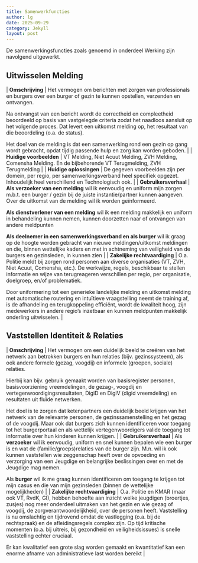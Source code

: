 ```yaml
---
title: Samenwerkfuncties
author: lg
date: 2025-09-29
category: Jekyll
layout: post
---
```


De samenwerkingsfuncties zoals genoemd in onderdeel Werking zijn navolgend uitgewerkt.

Uitwisselen Melding
-------------

| **Omschrijving** | Het vermogen om berichten met zorgen van professionals en burgers over een burger of gezin te kunnen opstellen, verzenden en ontvangen.

Na ontvangst van een bericht wordt de correctheid en compleetheid beoordeeld op basis van vastgelegde criteria zodat het naadloos aansluit op het volgende proces. Dat levert een uitkomst melding op, het resultaat van die beoordeling (o.a. de status).

Het doel van de melding is dat een samenwerking rond een gezin op gang wordt gebracht, opdat tijdig passende hulp en zorg kan worden geboden. |
| **Huidige voorbeelden** | VT Melding, Niet Acuut Melding, ZVH Melding, Comensha Melding. En de bijbehorende VT Terugmelding, ZVH Terugmelding |
| **Huidige oplossingen** | De gegeven voorbeelden zijn per domein, per regio, per samenwerkingsverband heel specifiek opgezet. Inhoudelijk heel verschillend en Technologisch ook. |
| **Gebruikersverhaal** | **Als verzoeker van een melding** wil ik eenvoudig en uniform mijn zorgen m.b.t. een burger / gezin bij de juiste instantie/partner kunnen aangeven. Over de uitkomst van de melding wil ik worden geïnformeerd.

**Als dienstverlener van een melding** wil ik een melding makkelijk en uniform in behandeling kunnen nemen, kunnen doorzetten naar of ontvangen van andere meldpunten

**Als deelnemer in een samenwerkingsverband en als burger** wil ik graag op de hoogte worden gebracht van nieuwe meldingen/uitkomst meldingen en die, binnen wettelijke kaders en met in achtneming van veiligheid van de burgers en gezinsleden, in kunnen zien |
| **Zakelijke rechtvaardiging** | O.a. Politie meldt bij zorgen rond personen aan diverse organisaties (VT, ZVH, Niet Acuut, Comensha, etc.). De werkwijze, regels, beschikbaar te stellen informatie en wijze van terugreageren verschillen per regio, per organisatie, doelgroep, en/of problematiek. 

Door uniformering tot een generieke landelijke melding en uitkomst melding met automatische routering en intuïtieve vraagstelling neemt de training af, is de afhandeling en terugkoppeling efficiënt, wordt de kwaliteit hoog, zijn medewerkers in andere regio’s inzetbaar en kunnen meldpunten makkelijk onderling uitwisselen. |

Vaststellen Identiteit & Relaties
-------------

| **Omschrijving** | Het vermogen om een duidelijk beeld te creëren van het netwerk aan betrokken burgers en hun relaties (bijv. gezinssysteem), als ook andere formele (gezag, voogdij) en informele (groepen, sociale) relaties.

Hierbij kan bijv. gebruik gemaakt worden van basisregister personen, basisvoorziening vreemdelingen, de gezag-, voogdij en vertegenwoordigingsresultaten, DigiD en DigiV (digid vreemdeling) en resultaten uit fluïde netwerken.

Het doel is te zorgen dat ketenpartners een duidelijk beeld krijgen van het netwerk van de relevante personen, de gezinssamenstelling en het gezag of de voogdij. Maar ook dat burgers zich kunnen identificeren voor toegang tot het burgerportaal en als wettelijk vertegenwoordigers valide toegang tot informatie over hun kinderen kunnen krijgen. |
| **Gebruikersverhaal** | Als **verzoeker** wil ik eenvoudig, uniform en snel kunnen bepalen wie een burger is en wat de (familie/groeps)relaties van de burger zijn. M.n. wil ik ook kunnen vaststellen wie zeggenschap heeft over de opvoeding en verzorging van een Jeugdige en belangrijke beslissingen over en met de Jeugdige mag nemen.

Als **burger** wil ik me graag kunnen identificeren om toegang te krijgen tot mijn casus en die van mijn gezinsleden (binnen de wettelijke mogelijkheden) |
| **Zakelijke rechtvaardiging** | O.a. Politie en KMAR (maar ook VT, RvdK, GI), hebben behoefte aan inzicht welke jeugdigen (broertjes, zusjes) nog meer onderdeel uitmaken van het gezin en wie gezag of voogdij, de zorgverantwoordelijkheid, over de personen heeft. Vaststelling is nu omslachtig en tijdrovend omdat de vastlegging (o.a. bij de rechtspraak) en de afleidingsregels complex zijn. Op tijd kritische momenten (o.a. bij uitreis, bij gezondheid en veiligheidsissues) is snelle vaststelling echter cruciaal.

Er kan kwalitatief een grote slag worden gemaakt en kwantitatief kan een enorme afname van administratieve last worden bereikt |


